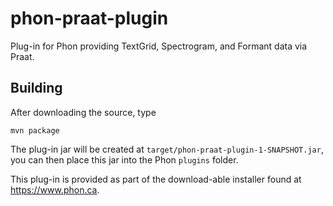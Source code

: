 # phon-praat-plugin

Plug-in for Phon providing TextGrid, Spectrogram, and Formant data via Praat. 
 
## Building

After downloading the source,  type

```
mvn package
```

The plug-in jar will be created at ```target/phon-praat-plugin-1-SNAPSHOT.jar```, you can
then place this jar into the Phon ```plugins``` folder.

This plug-in is provided as part of the download-able installer found at
https://www.phon.ca.
